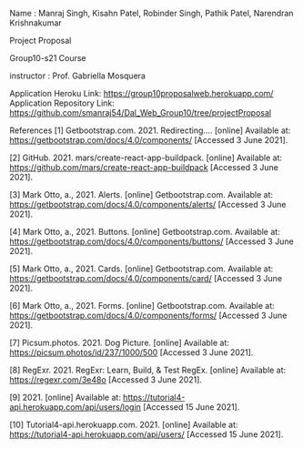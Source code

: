 Name : Manraj Singh, Kisahn Patel, Robinder Singh, Pathik Patel, Narendran Krishnakumar

Project Proposal

Group10-s21 Course 

instructor : Prof. Gabriella Mosquera

Application Heroku Link:      https://group10proposalweb.herokuapp.com/  
Application Repository Link: https://github.com/smanraj54/Dal_Web_Group10/tree/projectProposal 

References
[1] Getbootstrap.com. 2021. Redirecting…. [online] Available at: <https://getbootstrap.com/docs/4.0/components/> [Accessed 3 June 2021].

[2] GitHub. 2021. mars/create-react-app-buildpack. [online] Available at: <https://github.com/mars/create-react-app-buildpack> [Accessed 3 June 2021].

[3] Mark Otto, a., 2021. Alerts. [online] Getbootstrap.com. Available at: <https://getbootstrap.com/docs/4.0/components/alerts/> [Accessed 3 June 2021].

[4] Mark Otto, a., 2021. Buttons. [online] Getbootstrap.com. Available at: <https://getbootstrap.com/docs/4.0/components/buttons/> [Accessed 3 June 2021].

[5] Mark Otto, a., 2021. Cards. [online] Getbootstrap.com. Available at: <https://getbootstrap.com/docs/4.0/components/card/> [Accessed 3 June 2021].

[6] Mark Otto, a., 2021. Forms. [online] Getbootstrap.com. Available at: <https://getbootstrap.com/docs/4.0/components/forms/> [Accessed 3 June 2021].

[7] Picsum.photos. 2021. Dog Picture. [online] Available at: <https://picsum.photos/id/237/1000/500> [Accessed 3 June 2021].

[8] RegExr. 2021. RegExr: Learn, Build, & Test RegEx. [online] Available at: <https://regexr.com/3e48o> [Accessed 3 June 2021].

[9] 2021. [online] Available at: <https://tutorial4-api.herokuapp.com/api/users/login> [Accessed 15 June 2021].

[10] Tutorial4-api.herokuapp.com. 2021. [online] Available at: <https://tutorial4-api.herokuapp.com/api/users/> [Accessed 15 June 2021].